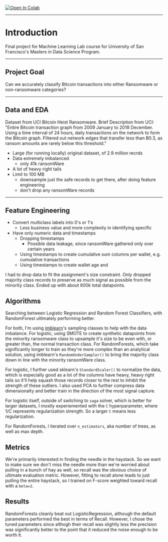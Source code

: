 [![Open In Colab](https://colab.research.google.com/assets/colab-badge.svg)](https://colab.research.google.com/github/krisrjohnson/ML_Lab_Final_Project/blob/main/Final_Models.ipynb)

---
# Introduction

Final project for Machine Learning Lab course for University of San Francisco's Masters in Data Science Program.

---
## Project Goal

Can we accurately classify Bitcoin transactions into either Ransomware or non-ransomware categories?

---
## Data and EDA

Dataset from UCI Bitcoin Heist Ransomware. Brief Description from UCI: "Entire Bitcoin transaction graph from 2009 January to 2018 December. Using a time interval of 24 hours, daily transactions on the network to form the Bitcoin graph. Filtered out network edges that transfer less than B0.3, as ransom amounts are rarely below this threshold."

- Large (for running locally) original dataset, of 2.9 million recrds
- Data extremely imbalanced
	- only 41k ransomWare
- A lot of heavy right tails
- Limit to 100 MB
	- downsample just the safe records to get there, after doing feature engineering
	- don't drop any ransomWare records

---
## Feature Engineering

- Convert multiclass labels into 0's or 1's
	- Less business value and more complexity in identifying specific 
- Have only numeric data and timestamps
	- Dropping timestamps
		- Possible data leakage, since ransomWare gathered only over certain years
	- Using timestamps to create cumulative sum columns per wallet, e.g. cumulative transactions
	- Using timestamps to create wallet age and 

I had to drop data to fit the assignment's size constraint. Only dropped majority class records to preserve as much signal as possible from the minority class. Ended up with about 600k total datapoints.

## Algorithms

Searching between Logistic Regression and Random Forest Classifiers, with RandomForest ultimately performing better.

For both, I'm using [imblearn](https://imbalanced-learn.org/stable/)'s sampling classes to help with the data imbalance. For logistic, using SMOTE to create synthetic datapoints from the minority ransomware class to upsample it's size to be even with, or greater than, the normal transaction class. For RandomForests, which take significantly longer to train as they're more complex than an analytical solution, using imblearn's `RandomUnderSampler()` to bring the majority class down in line with the minority ransomWare class.

For logistic, I further used sklearn's `StandardScaler()` to normalize the data, which is especially good as a lot of the columns have heavy, heavy right tails so it'll help squash those records closer to the rest to inhibit the strength of these outliers. I also used PCA to further compress data dimensionalty and better train in the direction of the most signal capture.  

For logistic itself, outside of switching to `saga` solver, which is better for larger datasets, I mostly experiemented with the `C` hyperparameter, where 1/C represents regularization strength. So a larger `C` means less regularization. 

For RandomForests, I iterated over `n_estimators`, aka number of trees, as well as max depth.

## Metrics

We're primarily interested in finding the needle in the haystack. So we want to make sure we don't miss the needle more than we're worried about pulling in a bunch of hay as well, so recall was the obvious choice of ultimate evaluation metric. However, fitting to recall alone leads to just pulling the entire haystack, so I trained on F-score weighted toward recall with a `beta=2`. 

## Results

RandomForests cleanly beat out LogisticRegression, although the default parameters performed the best in terms of Recall. However, I chose the tuned parameters since althogh their recall was slightly less the precision was significantly better to the point that it reduced the noise enough to be worth it.
